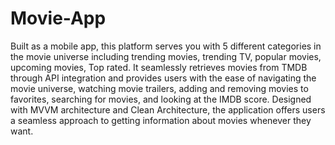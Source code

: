 # Movie-App
Built as a mobile app, this platform serves you with 5 different categories in the movie universe including trending movies, trending TV, popular movies, upcoming movies, Top rated. It seamlessly retrieves movies from TMDB through API integration and provides users with the ease of navigating the movie universe, watching movie trailers, adding and removing movies to favorites, searching for movies, and looking at the IMDB score. Designed with MVVM architecture and Clean Architecture, the application offers users a seamless approach to getting information about movies whenever they want.
